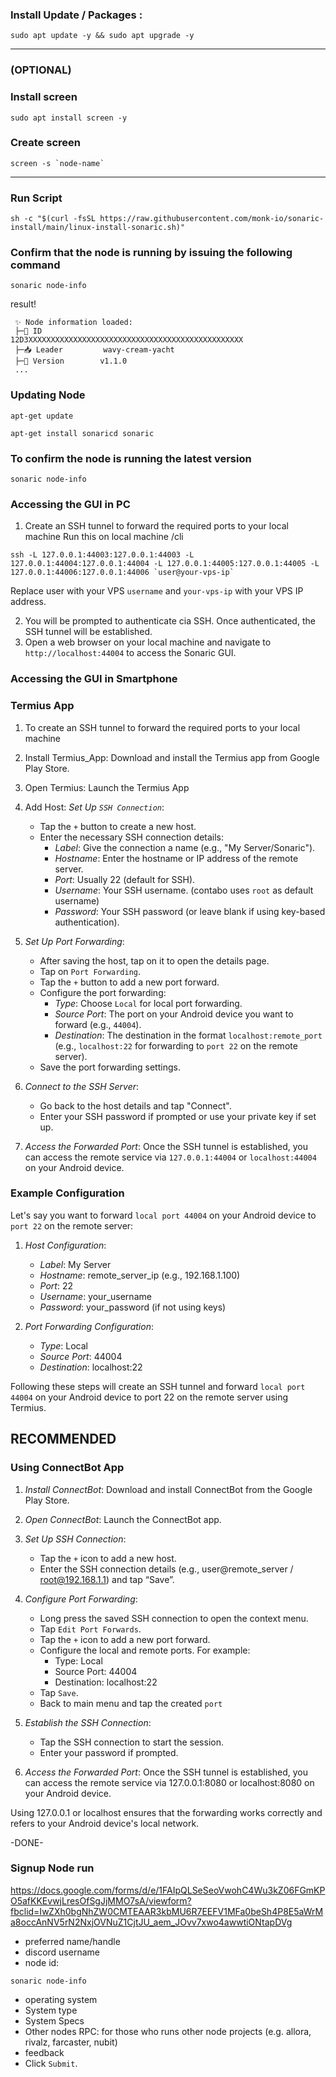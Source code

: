 ### Install Update / Packages :
```
sudo apt update -y && sudo apt upgrade -y
```
---
### (OPTIONAL)
### Install screen
```
sudo apt install screen -y
```

### Create screen
```
screen -s `node-name`
```
---

### Run Script
```
sh -c "$(curl -fsSL https://raw.githubusercontent.com/monk-io/sonaric-install/main/linux-install-sonaric.sh)"
```

### Confirm that the node is running by issuing the following command
```
sonaric node-info
```
result!
```
 ✨ Node information loaded:
 ├─🧊 ID             12D3XXXXXXXXXXXXXXXXXXXXXXXXXXXXXXXXXXXXXXXXXXXXXXXX
 ├─📥 Leader         wavy-cream-yacht
 ├─🧊 Version        v1.1.0
 ...
```

### Updating Node
```
apt-get update
```
```
apt-get install sonaricd sonaric
```

### To confirm the node is running the latest version
```
sonaric node-info
```

### Accessing the GUI in PC
1. Create an SSH tunnel to forward the required ports to your local machine
Run this on local machine /cli
```
ssh -L 127.0.0.1:44003:127.0.0.1:44003 -L 127.0.0.1:44004:127.0.0.1:44004 -L 127.0.0.1:44005:127.0.0.1:44005 -L 127.0.0.1:44006:127.0.0.1:44006 `user@your-vps-ip`
```
Replace user with your VPS `username` and  `your-vps-ip` with your VPS IP address.

2. You will be prompted to authenticate cia SSH. Once authenticated, the SSH tunnel will be established.
3. Open a web browser on your local machine and navigate to `http://localhost:44004` to access the Sonaric GUI.

### Accessing the GUI in Smartphone
### Termius App
1. To create an SSH tunnel to forward the required ports to your local machine
2. Install Termius_App: Download and install the Termius app from Google Play Store.
3. Open Termius: Launch the Termius App
4. Add Host: *Set Up `SSH Connection`*:
    - Tap the `+` button to create a new host.
    - Enter the necessary SSH connection details:
        - *Label*: Give the connection a name (e.g., "My Server/Sonaric").
        - *Hostname*: Enter the hostname or IP address of the remote server.
        - *Port*: Usually 22 (default for SSH).
        - *Username*: Your SSH username. (contabo uses `root` as default username)
        - *Password*: Your SSH password (or leave blank if using key-based authentication).

4. *Set Up Port Forwarding*:
    - After saving the host, tap on it to open the details page.
    - Tap on `Port Forwarding`.
    - Tap the `+` button to add a new port forward.
    - Configure the port forwarding:
        - *Type*: Choose `Local` for local port forwarding.
        - *Source Port*: The port on your Android device you want to forward (e.g., `44004`).
        - *Destination*: The destination in the format `localhost:remote_port` (e.g., `localhost:22` for forwarding to `port 22` on the remote server).
    - Save the port forwarding settings.

5. *Connect to the SSH Server*:
    - Go back to the host details and tap "Connect".
    - Enter your SSH password if prompted or use your private key if set up.

6. *Access the Forwarded Port*: Once the SSH tunnel is established, you can access the remote service via `127.0.0.1:44004` or `localhost:44004` on your Android device.

### Example Configuration

Let's say you want to forward `local port 44004` on your Android device to `port 22` on the remote server:

1. *Host Configuration*:
    - *Label*: My Server
    - *Hostname*: remote_server_ip (e.g., 192.168.1.100)
    - *Port*: 22
    - *Username*: your_username
    - *Password*: your_password (if not using keys)

2. *Port Forwarding Configuration*:
    - *Type*: Local
    - *Source Port*: 44004
    - *Destination*: localhost:22

Following these steps will create an SSH tunnel and forward `local port 44004` on your Android device to port 22 on the remote server using Termius.

## RECOMMENDED
### Using ConnectBot App

1. *Install ConnectBot*: Download and install ConnectBot from the Google Play Store.

2. *Open ConnectBot*: Launch the ConnectBot app.

3. *Set Up SSH Connection*:
    - Tap the `+` icon to add a new host.
    - Enter the SSH connection details (e.g., user@remote_server / root@192.168.1.1) and tap “Save”.

4. *Configure Port Forwarding*:
    - Long press the saved SSH connection to open the context menu.
    - Tap `Edit Port Forwards`.
    - Tap the `+` icon to add a new port forward.
    - Configure the local and remote ports. For example:
        - Type: Local
        - Source Port: 44004
        - Destination: localhost:22
    - Tap `Save`.
    - Back to main menu and tap the created `port`

5. *Establish the SSH Connection*:
    - Tap the SSH connection to start the session.
    - Enter your password if prompted.

6. *Access the Forwarded Port*: Once the SSH tunnel is established, you can access the remote service via 127.0.0.1:8080 or localhost:8080 on your Android device.

Using 127.0.0.1 or localhost ensures that the forwarding works correctly and refers to your Android device's local network.

-DONE-

### Signup Node run
https://docs.google.com/forms/d/e/1FAIpQLSeSeoVwohC4Wu3kZ06FGmKPO5afKKEvwjLresOfSgJjMMO7sA/viewform?fbclid=IwZXh0bgNhZW0CMTEAAR3kbMU6R7EEFV1MFa0beSh4P8E5aWrMa8occAnNV5rN2NxjOVNuZ1CjtJU_aem_JOvv7xwo4awwtiONtapDVg
- preferred name/handle
- discord username
- node id:
```
sonaric node-info
```
- operating system
- System type
- System Specs
- Other nodes RPC: for those who runs other node projects (e.g. allora, rivalz, farcaster, nubit)
- feedback
- Click `Submit`.
